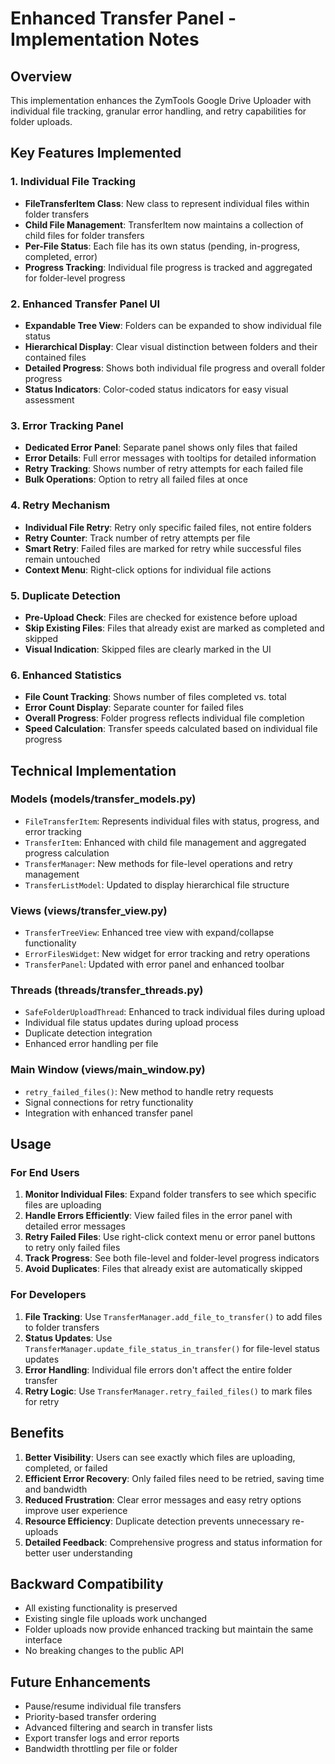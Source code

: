 # Enhanced Transfer Panel - Implementation Notes

## Overview
This implementation enhances the ZymTools Google Drive Uploader with individual file tracking, granular error handling, and retry capabilities for folder uploads.

## Key Features Implemented

### 1. Individual File Tracking
- **FileTransferItem Class**: New class to represent individual files within folder transfers
- **Child File Management**: TransferItem now maintains a collection of child files for folder transfers
- **Per-File Status**: Each file has its own status (pending, in-progress, completed, error)
- **Progress Tracking**: Individual file progress is tracked and aggregated for folder-level progress

### 2. Enhanced Transfer Panel UI
- **Expandable Tree View**: Folders can be expanded to show individual file status
- **Hierarchical Display**: Clear visual distinction between folders and their contained files
- **Detailed Progress**: Shows both individual file progress and overall folder progress
- **Status Indicators**: Color-coded status indicators for easy visual assessment

### 3. Error Tracking Panel
- **Dedicated Error Panel**: Separate panel shows only files that failed
- **Error Details**: Full error messages with tooltips for detailed information
- **Retry Tracking**: Shows number of retry attempts for each failed file
- **Bulk Operations**: Option to retry all failed files at once

### 4. Retry Mechanism
- **Individual File Retry**: Retry only specific failed files, not entire folders
- **Retry Counter**: Track number of retry attempts per file
- **Smart Retry**: Failed files are marked for retry while successful files remain untouched
- **Context Menu**: Right-click options for individual file actions

### 5. Duplicate Detection
- **Pre-Upload Check**: Files are checked for existence before upload
- **Skip Existing Files**: Files that already exist are marked as completed and skipped
- **Visual Indication**: Skipped files are clearly marked in the UI

### 6. Enhanced Statistics
- **File Count Tracking**: Shows number of files completed vs. total
- **Error Count Display**: Separate counter for failed files
- **Overall Progress**: Folder progress reflects individual file completion
- **Speed Calculation**: Transfer speeds calculated based on individual file progress

## Technical Implementation

### Models (models/transfer_models.py)
- `FileTransferItem`: Represents individual files with status, progress, and error tracking
- `TransferItem`: Enhanced with child file management and aggregated progress calculation
- `TransferManager`: New methods for file-level operations and retry management
- `TransferListModel`: Updated to display hierarchical file structure

### Views (views/transfer_view.py)
- `TransferTreeView`: Enhanced tree view with expand/collapse functionality
- `ErrorFilesWidget`: New widget for error tracking and retry operations
- `TransferPanel`: Updated with error panel and enhanced toolbar

### Threads (threads/transfer_threads.py)
- `SafeFolderUploadThread`: Enhanced to track individual files during upload
- Individual file status updates during upload process
- Duplicate detection integration
- Enhanced error handling per file

### Main Window (views/main_window.py)
- `retry_failed_files()`: New method to handle retry requests
- Signal connections for retry functionality
- Integration with enhanced transfer panel

## Usage

### For End Users
1. **Monitor Individual Files**: Expand folder transfers to see which specific files are uploading
2. **Handle Errors Efficiently**: View failed files in the error panel with detailed error messages
3. **Retry Failed Files**: Use right-click context menu or error panel buttons to retry only failed files
4. **Track Progress**: See both file-level and folder-level progress indicators
5. **Avoid Duplicates**: Files that already exist are automatically skipped

### For Developers
1. **File Tracking**: Use `TransferManager.add_file_to_transfer()` to add files to folder transfers
2. **Status Updates**: Use `TransferManager.update_file_status_in_transfer()` for file-level status updates
3. **Error Handling**: Individual file errors don't affect the entire folder transfer
4. **Retry Logic**: Use `TransferManager.retry_failed_files()` to mark files for retry

## Benefits

1. **Better Visibility**: Users can see exactly which files are uploading, completed, or failed
2. **Efficient Error Recovery**: Only failed files need to be retried, saving time and bandwidth
3. **Reduced Frustration**: Clear error messages and easy retry options improve user experience
4. **Resource Efficiency**: Duplicate detection prevents unnecessary re-uploads
5. **Detailed Feedback**: Comprehensive progress and status information for better user understanding

## Backward Compatibility

- All existing functionality is preserved
- Existing single file uploads work unchanged
- Folder uploads now provide enhanced tracking but maintain the same interface
- No breaking changes to the public API

## Future Enhancements

- Pause/resume individual file transfers
- Priority-based transfer ordering
- Advanced filtering and search in transfer lists
- Export transfer logs and error reports
- Bandwidth throttling per file or folder